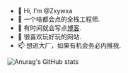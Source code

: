 - 👋 Hi, I’m @Zxywxa
- 👀 一个啥都会点的全栈工程师.
- 🌱 有时间就会写点[博客](https://blog.mczyx.online).
- 💞️ 很喜欢玩好玩的网站.
- 📫 想进大厂，如果有机会务必内推我.

![Anurag's GitHub stats](https://github-readme-stats.vercel.app/api?username=Zxywxa&count_private=true)
